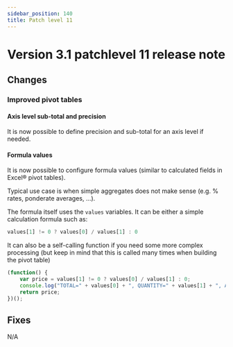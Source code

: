 ```yaml
---
sidebar_position: 140
title: Patch level 11
---
```


Version 3.1 patchlevel 11 release note
======================================

Changes
-------

<div id='pivot'/>

### Improved pivot tables

#### Axis level sub-total and precision

It is now possible to define precision and sub-total for an axis level if needed.  

<!-- **TO BE COMPLETED** -->

#### Formula values

It is now possible to configure formula values (similar to calculated fields in Excel&reg; pivot tables).

Typical use case is when simple aggregates does not make sense (e.g. % rates, ponderate averages, ...).

The formula itself uses the `values` variables. It can be either a simple calculation formula such as:

```javascript
values[1] != 0 ? values[0] / values[1] : 0

```

It can also be a self-calling function if you need some more complex processing (but keep in mind that this is called many times when building the pivot table)

```javascript
(function() {
	var price = values[1] != 0 ? values[0] / values[1] : 0;
	console.log("TOTAL=" + values[0] + ", QUANTITY=" + values[1] + ", AVG. PRICE=" + price);
	return price;
})();

```
 
Fixes
-----

N/A
